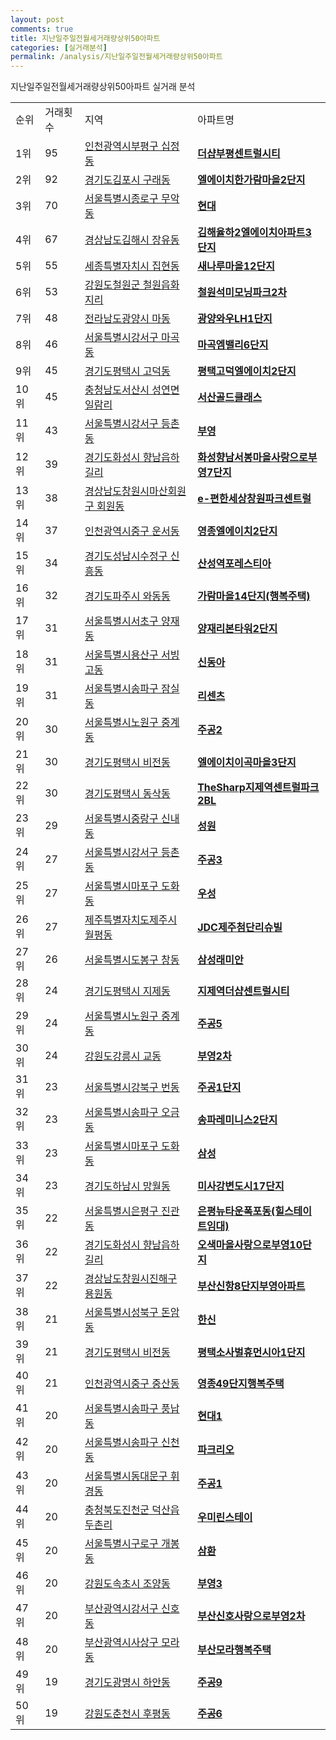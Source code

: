 ```yaml
---
layout: post
comments: true
title: 지난일주일전월세거래량상위50아파트
categories: [실거래분석]
permalink: /analysis/지난일주일전월세거래량상위50아파트
---
```


지난일주일전월세거래량상위50아파트 실거래 분석

<table>
  <tr>
    <td>순위</td>
    <td>거래횟수</td>
    <td>지역</td>
    <td>아파트명</td>
  </tr>

  <tr>
    <td>1위</td>
    <td>95</td>
    <td><a href="/apt/인천광역시부평구십정동">인천광역시부평구 십정동</a></td>
    <td colspan="4" style="font-weight: bold;"><a href="/apt/인천광역시부평구십정동더샵부평센트럴시티">더샵부평센트럴시티</a></td>
  </tr>

  <tr>
    <td>2위</td>
    <td>92</td>
    <td><a href="/apt/경기도김포시구래동">경기도김포시 구래동</a></td>
    <td colspan="4" style="font-weight: bold;"><a href="/apt/경기도김포시구래동엘에이치한가람마을2단지">엘에이치한가람마을2단지</a></td>
  </tr>

  <tr>
    <td>3위</td>
    <td>70</td>
    <td><a href="/apt/서울특별시종로구무악동">서울특별시종로구 무악동</a></td>
    <td colspan="4" style="font-weight: bold;"><a href="/apt/서울특별시종로구무악동현대">현대</a></td>
  </tr>

  <tr>
    <td>4위</td>
    <td>67</td>
    <td><a href="/apt/경상남도김해시장유동">경상남도김해시 장유동</a></td>
    <td colspan="4" style="font-weight: bold;"><a href="/apt/경상남도김해시장유동김해율하2엘에이치아파트3단지">김해율하2엘에이치아파트3단지</a></td>
  </tr>

  <tr>
    <td>5위</td>
    <td>55</td>
    <td><a href="/apt/세종특별자치시집현동">세종특별자치시 집현동</a></td>
    <td colspan="4" style="font-weight: bold;"><a href="/apt/세종특별자치시집현동새나루마을12단지">새나루마을12단지</a></td>
  </tr>

  <tr>
    <td>6위</td>
    <td>53</td>
    <td><a href="/apt/강원도철원군철원읍화지리">강원도철원군 철원읍화지리</a></td>
    <td colspan="4" style="font-weight: bold;"><a href="/apt/강원도철원군철원읍화지리철원석미모닝파크2차">철원석미모닝파크2차</a></td>
  </tr>

  <tr>
    <td>7위</td>
    <td>48</td>
    <td><a href="/apt/전라남도광양시마동">전라남도광양시 마동</a></td>
    <td colspan="4" style="font-weight: bold;"><a href="/apt/전라남도광양시마동광양와우LH1단지">광양와우LH1단지</a></td>
  </tr>

  <tr>
    <td>8위</td>
    <td>46</td>
    <td><a href="/apt/서울특별시강서구마곡동">서울특별시강서구 마곡동</a></td>
    <td colspan="4" style="font-weight: bold;"><a href="/apt/서울특별시강서구마곡동마곡엠밸리6단지">마곡엠밸리6단지</a></td>
  </tr>

  <tr>
    <td>9위</td>
    <td>45</td>
    <td><a href="/apt/경기도평택시고덕동">경기도평택시 고덕동</a></td>
    <td colspan="4" style="font-weight: bold;"><a href="/apt/경기도평택시고덕동평택고덕엘에이치2단지">평택고덕엘에이치2단지</a></td>
  </tr>

  <tr>
    <td>10위</td>
    <td>45</td>
    <td><a href="/apt/충청남도서산시성연면일람리">충청남도서산시 성연면일람리</a></td>
    <td colspan="4" style="font-weight: bold;"><a href="/apt/충청남도서산시성연면일람리서산골드클래스">서산골드클래스</a></td>
  </tr>

  <tr>
    <td>11위</td>
    <td>43</td>
    <td><a href="/apt/서울특별시강서구등촌동">서울특별시강서구 등촌동</a></td>
    <td colspan="4" style="font-weight: bold;"><a href="/apt/서울특별시강서구등촌동부영">부영</a></td>
  </tr>

  <tr>
    <td>12위</td>
    <td>39</td>
    <td><a href="/apt/경기도화성시향남읍하길리">경기도화성시 향남읍하길리</a></td>
    <td colspan="4" style="font-weight: bold;"><a href="/apt/경기도화성시향남읍하길리화성향남서봉마을사랑으로부영7단지">화성향남서봉마을사랑으로부영7단지</a></td>
  </tr>

  <tr>
    <td>13위</td>
    <td>38</td>
    <td><a href="/apt/경상남도창원시마산회원구회원동">경상남도창원시마산회원구 회원동</a></td>
    <td colspan="4" style="font-weight: bold;"><a href="/apt/경상남도창원시마산회원구회원동e-편한세상창원파크센트럴">e-편한세상창원파크센트럴</a></td>
  </tr>

  <tr>
    <td>14위</td>
    <td>37</td>
    <td><a href="/apt/인천광역시중구운서동">인천광역시중구 운서동</a></td>
    <td colspan="4" style="font-weight: bold;"><a href="/apt/인천광역시중구운서동영종엘에이치2단지">영종엘에이치2단지</a></td>
  </tr>

  <tr>
    <td>15위</td>
    <td>34</td>
    <td><a href="/apt/경기도성남시수정구신흥동">경기도성남시수정구 신흥동</a></td>
    <td colspan="4" style="font-weight: bold;"><a href="/apt/경기도성남시수정구신흥동산성역포레스티아">산성역포레스티아</a></td>
  </tr>

  <tr>
    <td>16위</td>
    <td>32</td>
    <td><a href="/apt/경기도파주시와동동">경기도파주시 와동동</a></td>
    <td colspan="4" style="font-weight: bold;"><a href="/apt/경기도파주시와동동가람마을14단지(행복주택)">가람마을14단지(행복주택)</a></td>
  </tr>

  <tr>
    <td>17위</td>
    <td>31</td>
    <td><a href="/apt/서울특별시서초구양재동">서울특별시서초구 양재동</a></td>
    <td colspan="4" style="font-weight: bold;"><a href="/apt/서울특별시서초구양재동양재리본타워2단지">양재리본타워2단지</a></td>
  </tr>

  <tr>
    <td>18위</td>
    <td>31</td>
    <td><a href="/apt/서울특별시용산구서빙고동">서울특별시용산구 서빙고동</a></td>
    <td colspan="4" style="font-weight: bold;"><a href="/apt/서울특별시용산구서빙고동신동아">신동아</a></td>
  </tr>

  <tr>
    <td>19위</td>
    <td>31</td>
    <td><a href="/apt/서울특별시송파구잠실동">서울특별시송파구 잠실동</a></td>
    <td colspan="4" style="font-weight: bold;"><a href="/apt/서울특별시송파구잠실동리센츠">리센츠</a></td>
  </tr>

  <tr>
    <td>20위</td>
    <td>30</td>
    <td><a href="/apt/서울특별시노원구중계동">서울특별시노원구 중계동</a></td>
    <td colspan="4" style="font-weight: bold;"><a href="/apt/서울특별시노원구중계동주공2">주공2</a></td>
  </tr>

  <tr>
    <td>21위</td>
    <td>30</td>
    <td><a href="/apt/경기도평택시비전동">경기도평택시 비전동</a></td>
    <td colspan="4" style="font-weight: bold;"><a href="/apt/경기도평택시비전동엘에이치이곡마을3단지">엘에이치이곡마을3단지</a></td>
  </tr>

  <tr>
    <td>22위</td>
    <td>30</td>
    <td><a href="/apt/경기도평택시동삭동">경기도평택시 동삭동</a></td>
    <td colspan="4" style="font-weight: bold;"><a href="/apt/경기도평택시동삭동TheSharp지제역센트럴파크2BL">TheSharp지제역센트럴파크2BL</a></td>
  </tr>

  <tr>
    <td>23위</td>
    <td>29</td>
    <td><a href="/apt/서울특별시중랑구신내동">서울특별시중랑구 신내동</a></td>
    <td colspan="4" style="font-weight: bold;"><a href="/apt/서울특별시중랑구신내동성원">성원</a></td>
  </tr>

  <tr>
    <td>24위</td>
    <td>27</td>
    <td><a href="/apt/서울특별시강서구등촌동">서울특별시강서구 등촌동</a></td>
    <td colspan="4" style="font-weight: bold;"><a href="/apt/서울특별시강서구등촌동주공3">주공3</a></td>
  </tr>

  <tr>
    <td>25위</td>
    <td>27</td>
    <td><a href="/apt/서울특별시마포구도화동">서울특별시마포구 도화동</a></td>
    <td colspan="4" style="font-weight: bold;"><a href="/apt/서울특별시마포구도화동우성">우성</a></td>
  </tr>

  <tr>
    <td>26위</td>
    <td>27</td>
    <td><a href="/apt/제주특별자치도제주시월평동">제주특별자치도제주시 월평동</a></td>
    <td colspan="4" style="font-weight: bold;"><a href="/apt/제주특별자치도제주시월평동JDC제주첨단리슈빌">JDC제주첨단리슈빌</a></td>
  </tr>

  <tr>
    <td>27위</td>
    <td>26</td>
    <td><a href="/apt/서울특별시도봉구창동">서울특별시도봉구 창동</a></td>
    <td colspan="4" style="font-weight: bold;"><a href="/apt/서울특별시도봉구창동삼성래미안">삼성래미안</a></td>
  </tr>

  <tr>
    <td>28위</td>
    <td>24</td>
    <td><a href="/apt/경기도평택시지제동">경기도평택시 지제동</a></td>
    <td colspan="4" style="font-weight: bold;"><a href="/apt/경기도평택시지제동지제역더샵센트럴시티">지제역더샵센트럴시티</a></td>
  </tr>

  <tr>
    <td>29위</td>
    <td>24</td>
    <td><a href="/apt/서울특별시노원구중계동">서울특별시노원구 중계동</a></td>
    <td colspan="4" style="font-weight: bold;"><a href="/apt/서울특별시노원구중계동주공5">주공5</a></td>
  </tr>

  <tr>
    <td>30위</td>
    <td>24</td>
    <td><a href="/apt/강원도강릉시교동">강원도강릉시 교동</a></td>
    <td colspan="4" style="font-weight: bold;"><a href="/apt/강원도강릉시교동부영2차">부영2차</a></td>
  </tr>

  <tr>
    <td>31위</td>
    <td>23</td>
    <td><a href="/apt/서울특별시강북구번동">서울특별시강북구 번동</a></td>
    <td colspan="4" style="font-weight: bold;"><a href="/apt/서울특별시강북구번동주공1단지">주공1단지</a></td>
  </tr>

  <tr>
    <td>32위</td>
    <td>23</td>
    <td><a href="/apt/서울특별시송파구오금동">서울특별시송파구 오금동</a></td>
    <td colspan="4" style="font-weight: bold;"><a href="/apt/서울특별시송파구오금동송파레미니스2단지">송파레미니스2단지</a></td>
  </tr>

  <tr>
    <td>33위</td>
    <td>23</td>
    <td><a href="/apt/서울특별시마포구도화동">서울특별시마포구 도화동</a></td>
    <td colspan="4" style="font-weight: bold;"><a href="/apt/서울특별시마포구도화동삼성">삼성</a></td>
  </tr>

  <tr>
    <td>34위</td>
    <td>23</td>
    <td><a href="/apt/경기도하남시망월동">경기도하남시 망월동</a></td>
    <td colspan="4" style="font-weight: bold;"><a href="/apt/경기도하남시망월동미사강변도시17단지">미사강변도시17단지</a></td>
  </tr>

  <tr>
    <td>35위</td>
    <td>22</td>
    <td><a href="/apt/서울특별시은평구진관동">서울특별시은평구 진관동</a></td>
    <td colspan="4" style="font-weight: bold;"><a href="/apt/서울특별시은평구진관동은평뉴타운폭포동(힐스테이트임대)">은평뉴타운폭포동(힐스테이트임대)</a></td>
  </tr>

  <tr>
    <td>36위</td>
    <td>22</td>
    <td><a href="/apt/경기도화성시향남읍하길리">경기도화성시 향남읍하길리</a></td>
    <td colspan="4" style="font-weight: bold;"><a href="/apt/경기도화성시향남읍하길리오색마을사랑으로부영10단지">오색마을사랑으로부영10단지</a></td>
  </tr>

  <tr>
    <td>37위</td>
    <td>22</td>
    <td><a href="/apt/경상남도창원시진해구용원동">경상남도창원시진해구 용원동</a></td>
    <td colspan="4" style="font-weight: bold;"><a href="/apt/경상남도창원시진해구용원동부산신항8단지부영아파트">부산신항8단지부영아파트</a></td>
  </tr>

  <tr>
    <td>38위</td>
    <td>21</td>
    <td><a href="/apt/서울특별시성북구돈암동">서울특별시성북구 돈암동</a></td>
    <td colspan="4" style="font-weight: bold;"><a href="/apt/서울특별시성북구돈암동한신">한신</a></td>
  </tr>

  <tr>
    <td>39위</td>
    <td>21</td>
    <td><a href="/apt/경기도평택시비전동">경기도평택시 비전동</a></td>
    <td colspan="4" style="font-weight: bold;"><a href="/apt/경기도평택시비전동평택소사벌휴먼시아1단지">평택소사벌휴먼시아1단지</a></td>
  </tr>

  <tr>
    <td>40위</td>
    <td>21</td>
    <td><a href="/apt/인천광역시중구중산동">인천광역시중구 중산동</a></td>
    <td colspan="4" style="font-weight: bold;"><a href="/apt/인천광역시중구중산동영종49단지행복주택">영종49단지행복주택</a></td>
  </tr>

  <tr>
    <td>41위</td>
    <td>20</td>
    <td><a href="/apt/서울특별시송파구풍납동">서울특별시송파구 풍납동</a></td>
    <td colspan="4" style="font-weight: bold;"><a href="/apt/서울특별시송파구풍납동현대1">현대1</a></td>
  </tr>

  <tr>
    <td>42위</td>
    <td>20</td>
    <td><a href="/apt/서울특별시송파구신천동">서울특별시송파구 신천동</a></td>
    <td colspan="4" style="font-weight: bold;"><a href="/apt/서울특별시송파구신천동파크리오">파크리오</a></td>
  </tr>

  <tr>
    <td>43위</td>
    <td>20</td>
    <td><a href="/apt/서울특별시동대문구휘경동">서울특별시동대문구 휘경동</a></td>
    <td colspan="4" style="font-weight: bold;"><a href="/apt/서울특별시동대문구휘경동주공1">주공1</a></td>
  </tr>

  <tr>
    <td>44위</td>
    <td>20</td>
    <td><a href="/apt/충청북도진천군덕산읍두촌리">충청북도진천군 덕산읍두촌리</a></td>
    <td colspan="4" style="font-weight: bold;"><a href="/apt/충청북도진천군덕산읍두촌리우미린스테이">우미린스테이</a></td>
  </tr>

  <tr>
    <td>45위</td>
    <td>20</td>
    <td><a href="/apt/서울특별시구로구개봉동">서울특별시구로구 개봉동</a></td>
    <td colspan="4" style="font-weight: bold;"><a href="/apt/서울특별시구로구개봉동삼환">삼환</a></td>
  </tr>

  <tr>
    <td>46위</td>
    <td>20</td>
    <td><a href="/apt/강원도속초시조양동">강원도속초시 조양동</a></td>
    <td colspan="4" style="font-weight: bold;"><a href="/apt/강원도속초시조양동부영3">부영3</a></td>
  </tr>

  <tr>
    <td>47위</td>
    <td>20</td>
    <td><a href="/apt/부산광역시강서구신호동">부산광역시강서구 신호동</a></td>
    <td colspan="4" style="font-weight: bold;"><a href="/apt/부산광역시강서구신호동부산신호사랑으로부영2차">부산신호사랑으로부영2차</a></td>
  </tr>

  <tr>
    <td>48위</td>
    <td>20</td>
    <td><a href="/apt/부산광역시사상구모라동">부산광역시사상구 모라동</a></td>
    <td colspan="4" style="font-weight: bold;"><a href="/apt/부산광역시사상구모라동부산모라행복주택">부산모라행복주택</a></td>
  </tr>

  <tr>
    <td>49위</td>
    <td>19</td>
    <td><a href="/apt/경기도광명시하안동">경기도광명시 하안동</a></td>
    <td colspan="4" style="font-weight: bold;"><a href="/apt/경기도광명시하안동주공9">주공9</a></td>
  </tr>

  <tr>
    <td>50위</td>
    <td>19</td>
    <td><a href="/apt/강원도춘천시후평동">강원도춘천시 후평동</a></td>
    <td colspan="4" style="font-weight: bold;"><a href="/apt/강원도춘천시후평동주공6">주공6</a></td>
  </tr>

</table>
